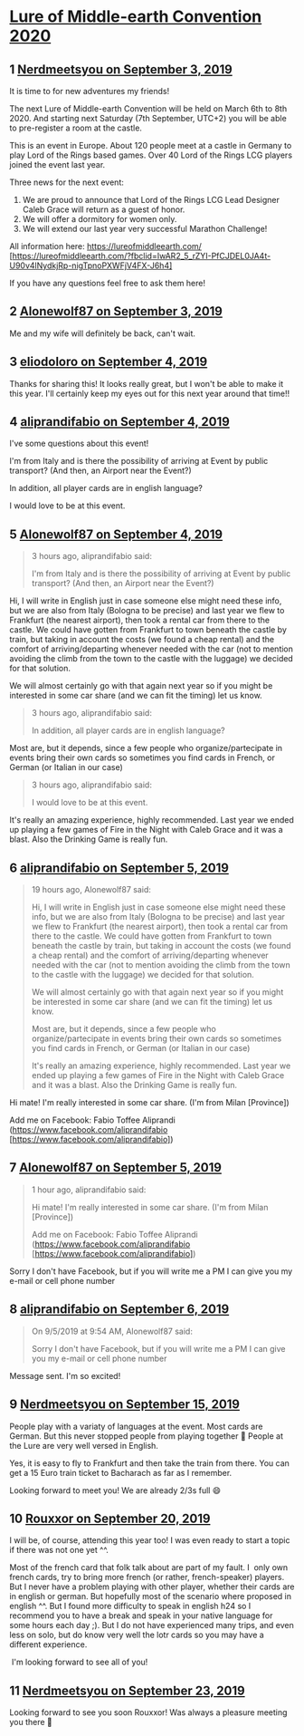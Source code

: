 # [Lure of Middle-earth Convention 2020](https://community.fantasyflightgames.com/topic/299600-lure-of-middle-earth-convention-2020/)

## 1 [Nerdmeetsyou on September 3, 2019](https://community.fantasyflightgames.com/topic/299600-lure-of-middle-earth-convention-2020/?do=findComment&comment=3776614)

It is time to for new adventures my friends!

The next Lure of Middle-earth Convention will be held on March 6th to 8th 2020. And starting next Saturday (7th September, UTC+2) you will be able to pre-register a room at the castle.

This is an event in Europe. About 120 people meet at a castle in Germany to play Lord of the Rings based games. Over 40 Lord of the Rings LCG players joined the event last year.

Three news for the next event: 
1) We are proud to announce that Lord of the Rings LCG Lead Designer Caleb Grace will return as a guest of honor. 
2) We will offer a dormitory for women only. 
3) We will extend our last year very successful Marathon Challenge!

All information here: https://lureofmiddleearth.com/ [https://lureofmiddleearth.com/?fbclid=IwAR2_5_rZYI-PfCJDEL0JA4t-U90v4lNydkjRp-nigTpnoPXWFjV4FX-J6h4]

If you have any questions feel free to ask them here!

## 2 [Alonewolf87 on September 3, 2019](https://community.fantasyflightgames.com/topic/299600-lure-of-middle-earth-convention-2020/?do=findComment&comment=3776627)

Me and my wife will definitely be back, can't wait.

## 3 [eliodoloro on September 4, 2019](https://community.fantasyflightgames.com/topic/299600-lure-of-middle-earth-convention-2020/?do=findComment&comment=3777255)

Thanks for sharing this! It looks really great, but I won't be able to make it this year. I'll certainly keep my eyes out for this next year around that time!!

## 4 [aliprandifabio on September 4, 2019](https://community.fantasyflightgames.com/topic/299600-lure-of-middle-earth-convention-2020/?do=findComment&comment=3777401)

I've some questions about this event!

I'm from Italy and is there the possibility of arriving at Event by public transport? (And then, an Airport near the Event?)

In addition, all player cards are in english language?

I would love to be at this event.

## 5 [Alonewolf87 on September 4, 2019](https://community.fantasyflightgames.com/topic/299600-lure-of-middle-earth-convention-2020/?do=findComment&comment=3777463)

> 3 hours ago, aliprandifabio said:
> 
> I'm from Italy and is there the possibility of arriving at Event by public transport? (And then, an Airport near the Event?)

Hi, I will write in English just in case someone else might need these info, but we are also from Italy (Bologna to be precise) and last year we flew to Frankfurt (the nearest airport), then took a rental car from there to the castle. We could have gotten from Frankfurt to town beneath the castle by train, but taking in account the costs (we found a cheap rental) and the comfort of arriving/departing whenever needed with the car (not to mention avoiding the climb from the town to the castle with the luggage) we decided for that solution.

We will almost certainly go with that again next year so if you might be interested in some car share (and we can fit the timing) let us know.

> 3 hours ago, aliprandifabio said:
> 
> In addition, all player cards are in english language?

Most are, but it depends, since a few people who organize/partecipate in events bring their own cards so sometimes you find cards in French, or German (or Italian in our case)

> 3 hours ago, aliprandifabio said:
> 
> I would love to be at this event.

It's really an amazing experience, highly recommended. Last year we ended up playing a few games of Fire in the Night with Caleb Grace and it was a blast. Also the Drinking Game is really fun.

## 6 [aliprandifabio on September 5, 2019](https://community.fantasyflightgames.com/topic/299600-lure-of-middle-earth-convention-2020/?do=findComment&comment=3778142)

> 19 hours ago, Alonewolf87 said:
> 
> Hi, I will write in English just in case someone else might need these info, but we are also from Italy (Bologna to be precise) and last year we flew to Frankfurt (the nearest airport), then took a rental car from there to the castle. We could have gotten from Frankfurt to town beneath the castle by train, but taking in account the costs (we found a cheap rental) and the comfort of arriving/departing whenever needed with the car (not to mention avoiding the climb from the town to the castle with the luggage) we decided for that solution.
> 
> We will almost certainly go with that again next year so if you might be interested in some car share (and we can fit the timing) let us know.
> 
> Most are, but it depends, since a few people who organize/partecipate in events bring their own cards so sometimes you find cards in French, or German (or Italian in our case)
> 
> It's really an amazing experience, highly recommended. Last year we ended up playing a few games of Fire in the Night with Caleb Grace and it was a blast. Also the Drinking Game is really fun.

Hi mate! I'm really interested in some car share. (I'm from Milan [Province])

Add me on Facebook: Fabio Toffee Aliprandi (https://www.facebook.com/aliprandifabio [https://www.facebook.com/aliprandifabio])

## 7 [Alonewolf87 on September 5, 2019](https://community.fantasyflightgames.com/topic/299600-lure-of-middle-earth-convention-2020/?do=findComment&comment=3778168)

> 1 hour ago, aliprandifabio said:
> 
> Hi mate! I'm really interested in some car share. (I'm from Milan [Province])
> 
> Add me on Facebook: Fabio Toffee Aliprandi (https://www.facebook.com/aliprandifabio [https://www.facebook.com/aliprandifabio])

Sorry I don't have Facebook, but if you will write me a PM I can give you my e-mail or cell phone number

## 8 [aliprandifabio on September 6, 2019](https://community.fantasyflightgames.com/topic/299600-lure-of-middle-earth-convention-2020/?do=findComment&comment=3779445)

> On 9/5/2019 at 9:54 AM, Alonewolf87 said:
> 
> Sorry I don't have Facebook, but if you will write me a PM I can give you my e-mail or cell phone number

Message sent. I'm so excited!

## 9 [Nerdmeetsyou on September 15, 2019](https://community.fantasyflightgames.com/topic/299600-lure-of-middle-earth-convention-2020/?do=findComment&comment=3785663)

People play with a variaty of languages at the event. Most cards are German. But this never stopped people from playing together 🙂
People at the Lure are very well versed in English.

Yes, it is easy to fly to Frankfurt and then take the train from there. You can get a 15 Euro train ticket to Bacharach as far as I remember.

Looking forward to meet you! We are already 2/3s full 😄

## 10 [Rouxxor on September 20, 2019](https://community.fantasyflightgames.com/topic/299600-lure-of-middle-earth-convention-2020/?do=findComment&comment=3789645)

I will be, of course, attending this year too! I was even ready to start a topic if there was not one yet ^^.

Most of the french card that folk talk about are part of my fault. I  only own french cards, try to bring more french (or rather, french-speaker) players. But I never have a problem playing with other player, whether their cards are in english or german. But hopefully most of the scenario where proposed in english ^^. But I found more difficulty to speak in english h24 so I recommend you to have a break and speak in your native language for some hours each day ;). But I do not have experienced many trips, and even less on solo, but do know very well the lotr cards so you may have a different experience.

 I'm looking forward to see all of you!

## 11 [Nerdmeetsyou on September 23, 2019](https://community.fantasyflightgames.com/topic/299600-lure-of-middle-earth-convention-2020/?do=findComment&comment=3791746)

Looking forward to see you soon Rouxxor! Was always a pleasure meeting you there 🙂

